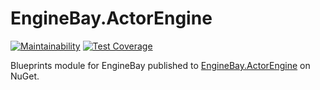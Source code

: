 # EngineBay.ActorEngine

[![Maintainability](https://api.codeclimate.com/v1/badges/b4b63f8d7190dcd409ff/maintainability)](https://codeclimate.com/github/engine-bay/actor-engine/maintainability)
[![Test Coverage](https://api.codeclimate.com/v1/badges/b4b63f8d7190dcd409ff/test_coverage)](https://codeclimate.com/github/engine-bay/actor-engine/test_coverage)

Blueprints module for EngineBay published to [EngineBay.ActorEngine](https://www.nuget.org/packages/EngineBay.ActorEngine/) on NuGet.
